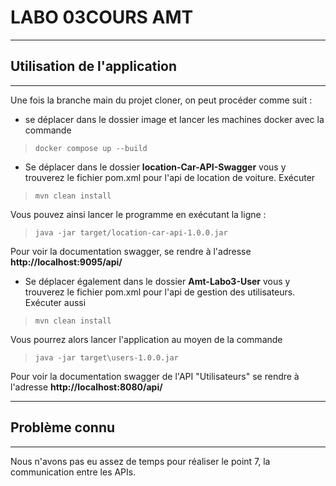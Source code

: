 # LABO 03COURS AMT

---

## Utilisation de l'application

---

Une fois la branche main du projet cloner, on peut procéder comme suit :

- se déplacer dans le dossier image et lancer les machines docker avec la commande 
>```docker compose up --build```

- Se déplacer dans le dossier __location-Car-API-Swagger__
vous y trouverez le fichier pom.xml pour l'api de location de voiture. Exécuter 
>```mvn clean install```

Vous pouvez ainsi lancer le programme en exécutant la ligne :

>```java -jar target/location-car-api-1.0.0.jar```

Pour voir la documentation swagger, se rendre à l'adresse __http://localhost:9095/api/__

- Se déplacer également dans le dossier __Amt-Labo3-User__
vous y trouverez le fichier pom.xml pour l'api de gestion des utilisateurs. Exécuter aussi 
>```mvn clean install```

Vous pourrez alors lancer l'application au moyen de la commande
>```java -jar target\users-1.0.0.jar```

Pour voir la documentation swagger de l'API "Utilisateurs" se rendre à l'adresse __http://localhost:8080/api/__


---
## Problème connu
---
Nous n'avons pas eu assez de temps pour réaliser le point 7, la communication entre les APIs.
